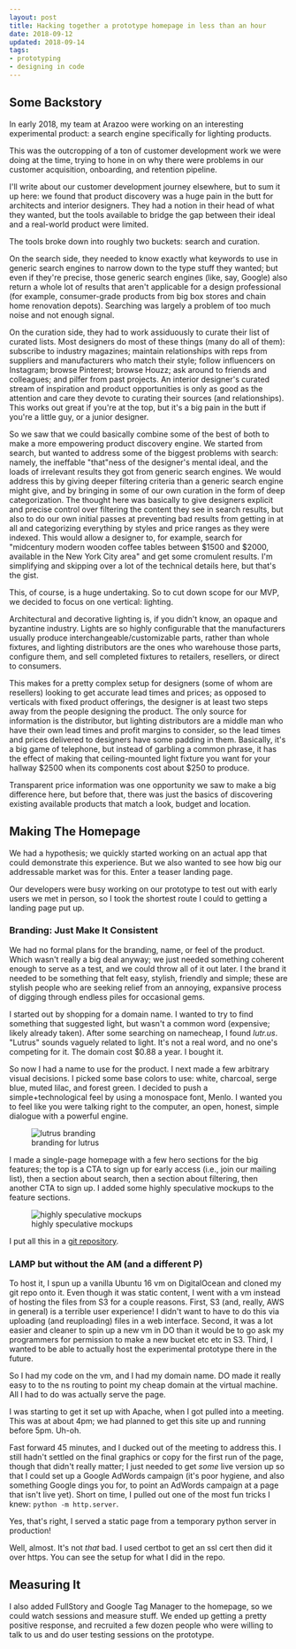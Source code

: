 ```yaml
---
layout: post
title: Hacking together a prototype homepage in less than an hour
date: 2018-09-12
updated: 2018-09-14
tags:
- prototyping
- designing in code
---
```


## Some Backstory

In early 2018, my team at Arazoo were working on an interesting experimental product: a search engine specifically for lighting products. 

This was the outcropping of a ton of customer development work we were doing at the time, trying to hone in on why there were problems in our customer acquisition, onboarding, and retention pipeline. 

I'll write about our customer development journey elsewhere, but to sum it up here: we found that product discovery was a huge pain in the butt for architects and interior designers. They had a notion in their head of what they wanted, but the tools available to bridge the gap between their ideal and a real-world product were limited. 

The tools broke down into roughly two buckets: search and curation.

On the search side, they needed to know exactly what keywords to use in generic search engines to narrow down to the type stuff they wanted; but even if they're precise, those generic search engines (like, say, Google) also return a whole lot of results that aren't applicable for a design professional (for example, consumer-grade products from big box stores and chain home renovation depots). Searching was largely a problem of too much noise and not enough signal.

On the curation side, they had to work assiduously to curate their list of curated lists. Most designers do most of these things (many do all of them): subscribe to industry magazines; maintain relationships with reps from suppliers and manufacturers who match their style; follow influencers on Instagram; browse Pinterest; browse Houzz; ask around to friends and colleagues; and pilfer from past projects. An interior designer's curated stream of inspiration and product opportunities is only as good as the attention and care they devote to curating their sources (and relationships). This works out great if you're at the top, but it's a big pain in the butt if you're a little guy, or a junior designer. 

So we saw that we could basically combine some of the best of both to make a more empowering product discovery engine. We started from search, but wanted to address some of the biggest problems with search: namely, the ineffable "that"ness of the designer's mental ideal, and the loads of irrelevant results they got from generic search engines. We would address this by giving deeper filtering criteria than a generic search engine might give, and by bringing in some of our own curation in the form of deep categorization. The thought here was basically to give designers explicit and precise control over filtering the content they see in search results, but also to do our own initial passes at preventing bad results from getting in at all and categorizing everything by styles and price ranges as they were indexed. This would allow a designer to, for example, search for "midcentury modern wooden coffee tables between $1500 and $2000, available in the New York City area" and get some cromulent results. I'm simplifying and skipping over a lot of the technical details here, but that's the gist.

This, of course, is a huge undertaking. So to cut down scope for our MVP, we decided to focus on one vertical: lighting. 

Architectural and decorative lighting is, if you didn't know, an opaque and byzantine industry. Lights are so highly configurable that the manufacturers usually produce interchangeable/customizable parts, rather than whole fixtures, and lighting distributors are the ones who warehouse those parts, configure them, and sell completed fixtures to retailers, resellers, or direct to consumers. 

This makes for a pretty complex setup for designers (some of whom are resellers) looking to get accurate lead times and prices; as opposed to verticals with fixed product offerings, the designer is at least two steps away from the people designing the product. The only source for information is the distributor, but lighting distributors are a middle man who have their own lead times and profit margins to consider, so the lead times and prices delivered to designers have some padding in them. Basically, it's a big game of telephone, but instead of garbling a common phrase, it has the effect of making that ceiling-mounted light fixture you want for your hallway $2500 when its components cost about $250 to produce. 

Transparent price information was one opportunity we saw to make a big difference here, but before that, there was just the basics of discovering existing available products that match a look, budget and location.

## Making The Homepage

We had a hypothesis; we quickly started working on an actual app that could demonstrate this experience. But we also wanted to see how big our addressable market was for this. Enter a teaser landing page. 

Our developers were busy working on our prototype to test out with early users we met in person, so I took the shortest route I could to getting a landing page put up.

### Branding: Just Make It Consistent

We had no formal plans for the branding, name, or feel of the product. Which wasn't really a big deal anyway; we just needed something coherent enough to serve as a test, and we could throw all of it out later. I the brand it needed to be something that felt easy, stylish, friendly and simple; these are stylish people who are seeking relief from an annoying, expansive process of digging through endless piles for occasional gems. 

I started out by shopping for a domain name. I wanted to try to find something that suggested light, but wasn't a common word (expensive; likely already taken). After some searching on namecheap, I found _lutr.us_. "Lutrus" sounds vaguely related to light. It's not a real word, and no one's competing for it. The domain cost $0.88 a year. I bought it.

So now I had a name to use for the product. I next made a few arbitrary visual decisions. I picked some base colors to use: white, charcoal, serge blue, muted lilac, and forest green.  I decided to push a simple+technological feel by using a monospace font, Menlo. I wanted you to feel like you were talking right to the computer, an open, honest, simple dialogue with a powerful engine. 

<figure>
  <img src="{{ site.github.baseurl }}/images/2018/09/12/lutrus-branding.png" alt="lutrus branding"/>
  <figcaption>branding for lutrus</figcaption>
</figure>

I made a single-page homepage with a few hero sections for the big features; the top is a CTA to sign up for early access (i.e., join our mailing list), then a section about search, then a section about filtering, then another CTA to sign up. I added some highly speculative mockups to the feature sections. 

<figure>
  <img src="{{ site.github.baseurl }}/images/2018/09/12/mockups.jpg" alt="highly speculative mockups" />
  <figcaption>highly speculative mockups</figcaption>
</figure>

I put all this in a [git repository](https://github.com/chadlavi/lutrus).

### LAMP but without the AM (and a different P)

To host it, I spun up a vanilla Ubuntu 16 vm on DigitalOcean and cloned my git repo onto it. Even though it was static content, I went with a vm instead of hosting the files from S3 for a couple reasons. First, S3 (and, really, AWS in general) is a terrible user experience! I didn't want to have to do this via uploading (and reuploading) files in a web interface. Second, it was a lot easier and cleaner to spin up a new vm in DO than it would be to go ask my programmers for permission to make a new bucket etc etc in S3. Third, I wanted to be able to actually host the experimental prototype there in the future. 

So I had my code on the vm, and I had my domain name. DO made it really easy to to the ns routing to point my cheap domain at the virtual machine. All I had to do was actually serve the page. 

I was starting to get it set up with Apache, when I got pulled into a meeting. This was at about 4pm; we had planned to get this site up and running before 5pm. Uh-oh. 

Fast forward 45 minutes, and I ducked out of the meeting to address this. I still hadn't settled on the final graphics or copy for the first run of the page, though that didn't really matter; I just needed to get _some_ live version up so that I could set up a Google AdWords campaign (it's poor hygiene, and also something Google dings you for, to point an AdWords campaign at a page that isn't live yet). Short on time, I pulled out one of the most fun tricks I knew: `python -m http.server`.

Yes, that's right, I served a static page from a temporary python server in production! 

Well, almost. It's not _that_ bad. I used certbot to get an ssl cert then did it over https. You can see the setup for what I did in the repo. 

## Measuring It

I also added FullStory and Google Tag Manager to the homepage, so we could watch sessions and measure stuff. We ended up getting a pretty positive response, and recruited a few dozen people who were willing to talk to us and do user testing sessions on the prototype. 